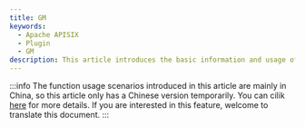 ```yaml
---
title: GM
keywords:
  - Apache APISIX
  - Plugin
  - GM
description: This article introduces the basic information and usage of the Apache APISIX `gm` plugin.
---
```


<!--
#
# Licensed to the Apache Software Foundation (ASF) under one or more
# contributor license agreements.  See the NOTICE file distributed with
# this work for additional information regarding copyright ownership.
# The ASF licenses this file to You under the Apache License, Version 2.0
# (the "License"); you may not use this file except in compliance with
# the License.  You may obtain a copy of the License at
#
#     http://www.apache.org/licenses/LICENSE-2.0
#
# Unless required by applicable law or agreed to in writing, software
# distributed under the License is distributed on an "AS IS" BASIS,
# WITHOUT WARRANTIES OR CONDITIONS OF ANY KIND, either express or implied.
# See the License for the specific language governing permissions and
# limitations under the License.
#
-->

:::info
The function usage scenarios introduced in this article are mainly in China, so this article only has a Chinese version temporarily. You can cilik [here](https://apisix.apache.org/zh/docs/apisix/plugins/gm/) for more details. If you are interested in this feature, welcome to translate this document.
:::
